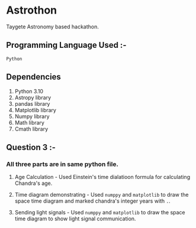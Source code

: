 # Astrothon

Taygete Astronomy based hackathon.

## Programming Language Used :- 
`Python`

## Dependencies

1. Python 3.10
2. Astropy library
3. pandas library
4. Matplotlib library
5. Numpy library
6. Math library
7. Cmath library

## Question 3 :-

### All three parts are in same python file.

1. Age Calculation - Used Einstein's time dialatioon formula for calculating Chandra's age.

2. Time diagram demonstrating - Used `numppy` and `matplotlib` to draw the space time diagram and marked chandra's integer years with `.`.

3. Sending light signals - Used `numppy` and `matplotlib` to draw the space time diagram to show light signal communication.
